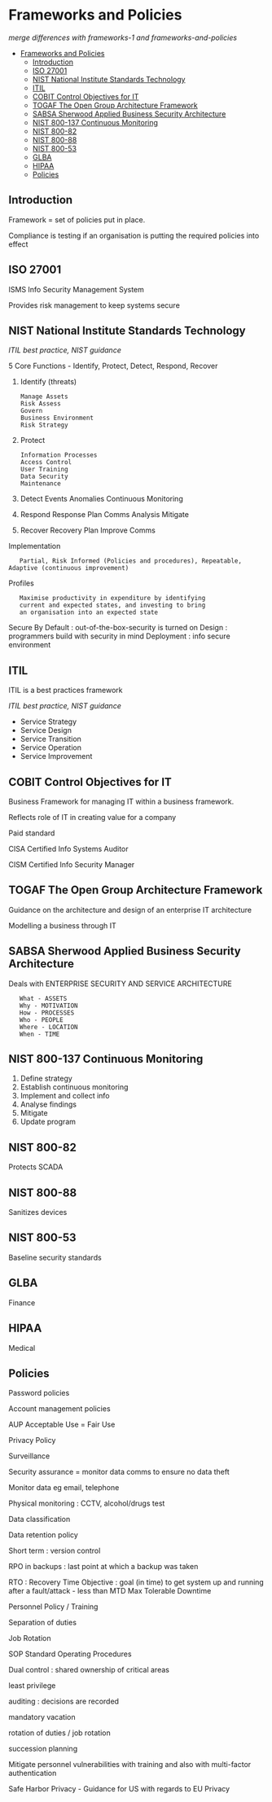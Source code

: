 # Frameworks and Policies 

*merge differences with frameworks-1 and frameworks-and-policies*

- [Frameworks and Policies](#frameworks-and-policies)
  - [Introduction](#introduction)
  - [ISO 27001](#iso-27001)
  - [NIST National Institute Standards Technology](#nist-national-institute-standards-technology)
  - [ITIL](#itil)
  - [COBIT Control Objectives for IT](#cobit-control-objectives-for-it)
  - [TOGAF The Open Group Architecture Framework](#togaf-the-open-group-architecture-framework)
  - [SABSA Sherwood Applied Business Security Architecture](#sabsa-sherwood-applied-business-security-architecture)
  - [NIST 800-137 Continuous Monitoring](#nist-800-137-continuous-monitoring)
  - [NIST 800-82](#nist-800-82)
  - [NIST 800-88](#nist-800-88)
  - [NIST 800-53](#nist-800-53)
  - [GLBA](#glba)
  - [HIPAA](#hipaa)
  - [Policies](#policies)

## Introduction

Framework = set of policies put in place.

Compliance is testing if an organisation is putting the required policies into effect






## ISO 27001

ISMS Info Security Management System

Provides risk management to keep systems secure





## NIST National Institute Standards Technology

*ITIL best practice, NIST guidance*

5 Core Functions - Identify, Protect, Detect, Respond, Recover

1. Identify (threats)

       Manage Assets
       Risk Assess
       Govern
       Business Environment
       Risk Strategy
                     
2. Protect
   
       Information Processes
       Access Control
       User Training 
       Data Security
       Maintenance

3. Detect
       Events
       Anomalies
       Continuous Monitoring

4. Respond
       Response Plan
       Comms
       Analysis
       Mitigate

5. Recover
       Recovery Plan
       Improve
       Comms

Implementation

       Partial, Risk Informed (Policies and procedures), Repeatable, Adaptive (continuous improvement)
       
Profiles

       Maximise productivity in expenditure by identifying 
       current and expected states, and investing to bring
       an organisation into an expected state

Secure By Default : out-of-the-box-security is turned on
                                          Design : programmers build with security in mind
                                          Deployment : info secure environment





## ITIL 

ITIL is a best practices framework

*ITIL best practice, NIST guidance*

- Service Strategy
- Service Design
- Service Transition
- Service Operation
- Service Improvement



## COBIT Control Objectives for IT

Business Framework for managing IT within a business framework.

Reflects role of IT in creating value for a company

Paid standard

CISA Certified Info Systems Auditor

CISM Certified Info Security Manager
       





## TOGAF The Open Group Architecture Framework

Guidance on the architecture and design of an enterprise IT architecture

Modelling a business through IT


## SABSA Sherwood Applied Business Security Architecture

Deals with ENTERPRISE SECURITY AND SERVICE ARCHITECTURE

       What - ASSETS
       Why - MOTIVATION
       How - PROCESSES
       Who - PEOPLE
       Where - LOCATION
       When - TIME

## NIST 800-137 Continuous Monitoring

1. Define strategy
2. Establish continuous monitoring
3. Implement and collect info
4. Analyse findings
5. Mitigate
6. Update program

## NIST 800-82

Protects SCADA

## NIST 800-88

Sanitizes devices

## NIST 800-53

Baseline security standards

## GLBA

Finance

## HIPAA

Medical

## Policies

Password policies

Account management policies

AUP Acceptable Use = Fair Use

Privacy Policy

Surveillance

Security assurance = monitor data comms to ensure no data theft

Monitor data eg email, telephone

Physical monitoring : CCTV, alcohol/drugs test

Data classification

Data retention policy

Short term : version control

RPO in backups : last point at which a backup was taken

RTO : Recovery Time Objective : goal (in time) to get system up and running after a fault/attack - less than MTD Max Tolerable Downtime

Personnel Policy / Training

Separation of duties

Job Rotation

SOP Standard Operating Procedures

Dual control : shared ownership of critical areas

least privilege

auditing : decisions are recorded

mandatory vacation

rotation of duties / job rotation

succession planning

Mitigate personnel vulnerabilities with training and also with multi-factor authentication

Safe Harbor Privacy - Guidance for US with regards to EU Privacy